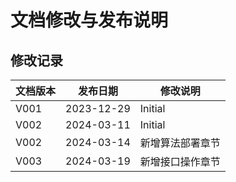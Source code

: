 # 文档修改与发布说明

## 修改记录

| 文档版本 | 发布日期 | 修改说明 |
| --- | --- | --- |
| V001 | 2023-12-29 | Initial |
| V002 | 2024-03-11 | Initial |
| V002 | 2024-03-14 | 新增算法部署章节 |
| V003 | 2024-03-19 | 新增接口操作章节 |
